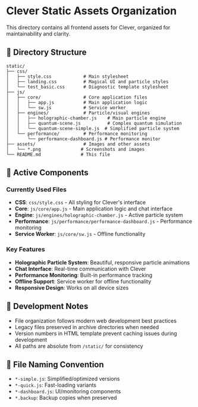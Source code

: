 # Clever Static Assets Organization

<!--
Why: Organizes frontend assets for Clever's holographic UI and particle system
Where: Serves CSS, JavaScript, and assets to Flask app for browser rendering
How: Structured directory layout with engines, components, and performance modules

Connects to:
    - templates/index.html: HTML template that loads these CSS and JS assets
    - app.py: Flask static file serving for CSS, JS, and asset delivery
    - static/js/engines/holographic-chamber.js: Main particle engine for UI
    - static/css/style.css: Primary stylesheet for dark theme and particle UI
    - docs/config/device_specifications.md: Asset optimization for hardware limits
    - tests/test_ui_brief_acceptance.py: Validates proper asset linking
-->

This directory contains all frontend assets for Clever, organized for maintainability and clarity.

## 📁 Directory Structure

```text
static/
├── css/
│   ├── style.css            # Main stylesheet
│   ├── landing.css          # Magical UI and particle styles
│   └── test_basic.css       # Diagnostic template stylesheet
├── js/
│   ├── core/                # Core application files
│   │   ├── app.js           # Main application logic
│   │   └── sw.js            # Service worker
│   ├── engines/             # Particle/visual engines
│   │   ├── holographic-chamber.js    # Main particle engine
│   │   ├── quantum-scene.js          # Complex quantum simulation
│   │   └── quantum-scene-simple.js  # Simplified particle system
│   └── performance/         # Performance monitoring
│       └── performance-dashboard.js # Performance monitor
├── assets/                  # Images and other assets
│   └── *.png               # Screenshots and images
└── README.md               # This file
```

## 🚀 Active Components

### Currently Used Files

- **CSS**: `css/style.css` - All styling for Clever's interface
- **Core**: `js/core/app.js` - Main application logic and chat interface
- **Engine**: `js/engines/holographic-chamber.js` - Active particle system
- **Performance**: `js/performance/performance-dashboard.js` - Performance monitoring
- **Service Worker**: `js/core/sw.js` - Offline functionality

### Key Features

- **Holographic Particle System**: Beautiful, responsive particle animations
- **Chat Interface**: Real-time communication with Clever
- **Performance Monitoring**: Built-in performance tracking
- **Offline Support**: Service worker for offline functionality
- **Responsive Design**: Works on all device sizes

## 🔧 Development Notes

- File organization follows modern web development best practices
- Legacy files preserved in archive directories when needed
- Version numbers in HTML template prevent caching issues during development
- All paths are absolute from `/static/` for consistency

## 📝 File Naming Convention

- `*-simple.js`: Simplified/optimized versions
- `*-quick.js`: Fast-loading variants  
- `*-dashboard.js`: UI/monitoring components
- `*.backup`: Backup copies when preserved
